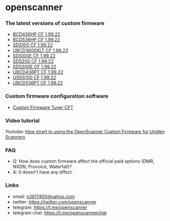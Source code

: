 # openscanner

### The latest versions of custom firmware
- [BCD436HP CF 1.99.22](https://github.com/x27/openscanner/tree/main/uniden/bcd436hp/fw/mod)
- [BCD536HP CF 1.99.22](https://github.com/x27/openscanner/tree/main/uniden/bcd536hp/fw/mod)
- [SDS100 CF 1.99.22](https://github.com/x27/openscanner/tree/main/uniden/sds100/fw/mod)
- [UBCD3600XLT CF 1.99.23](https://github.com/x27/openscanner/tree/main/uniden/ubcd3600xlt/mod)
- [SDS100E CF 1.99.22](https://github.com/x27/openscanner/tree/main/uniden/sds100e/mod)
- [SDS200 CF 1.99.22](https://github.com/x27/openscanner/tree/main/uniden/sds200/mod)
- [SDS200E CF 1.99.22](https://github.com/x27/openscanner/tree/main/uniden/sds200e/mod)
- [UBCD436PT CF 1.99.22](https://github.com/x27/openscanner/tree/main/uniden/ubcd436pt/mod)
- [USDS100 CF 1.99.22](https://github.com/x27/openscanner/tree/main/uniden/usds100/mod)
- [UBCD536PT CF 1.99.22](https://github.com/x27/openscanner/tree/main/uniden/ubcd536pt/mod)

### Custom firmware configuration software
- [Custom Firmware Tuner CFT](https://github.com/x27/CFT)

### Video tutorial

Youtube: [How strart to using the OpenScanner Custom Firmware for Uniden Scanners](https://www.youtube.com/watch?v=alfvpBevngc)

### FAQ

* Q: How does custom firmware affect the official paid options (DMR, NXDN, Provoice, Waterfall)?
* A: It doesn't have any effect.


### Links

- email: n3617400@yahoo.com
- twitter:  https://twitter.com/openscanner
- telegram: https://t.me/openscanner
- telegram chat: https://t.me/openscannerchat
